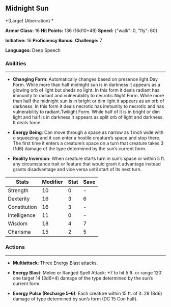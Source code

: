 ## Midnight Sun
*(Large) (Aberration) *

**Armor Class:** 16
**Hit Points:** 136 (16d10+48)
**Speed:** {"walk": 0, "fly": 60}

**Initiative:** 16
**Proficiency Bonus:**
**Challenge:** 7

**Languages:** Deep Speech

### Abilities
 --- 
- **Changing Form**: Automatically changes based on presence light.Day Form. While more than half midnight sun is in darkness it appears as a glowing orb of light but sheds no light. In this form it deals radiant has immunity to radiant and vulnerability to necrotic.Night Form. While more than half the midnight sun is in bright or dim light it appears as an orb of darkness. In this form it deals necrotic has immunity to necrotic and has vulnerability to radiant.Twilight Form. While half of it is in bright or dim light and half is in darkness it appears as split orb of light and darkness. It deals force.

- **Energy Being**: Can move through a space as narrow as 1 inch wide with o squeezing and it can enter a hostile creature’s space and stop there. The first time it enters a creature’s space on a turn that creature takes 3 (1d6) damage of the type determined by the sun’s current form.

- **Reality Inversion**: When creature starts turn in sun’s space or within 5 ft. any circumstance trait or feature that would grant it advantage instead grants disadvantage and vice versa until start of its next turn.



| Stats | Modifier | Stat | Save
| ---- | ---- | ---- | ---- |
| Strength | 10 | 0 | - |
| Dexterity | 16 | 3 | 6 |
| Constitution | 16 | 3 | - |
| Intelligence | 11 | 0 | - |
| Wisdom | 18 | 4 | 7 |
| Charisma | 15 | 2 | 5 |

### Actions
 --- 
- **Multiattack**: Three Energy Blast attacks.

- **Energy Blast**: Melee or Ranged Spell Attack: +7 to hit 5 ft. or range 120' one target 14 (3d6+4) damage of the type determined by the sun’s current form.

- **Energy Pulse (Recharge 5–6)**: Each creature within 15 ft. of it: 28 (8d6) damage of type determined by sun’s form (DC 15 Con half).

